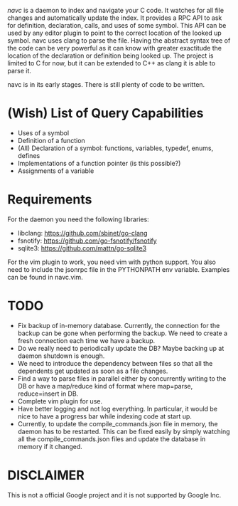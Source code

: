 *navc* is a daemon to index and navigate your C code. It watches for all file
changes and automatically update the index. It provides a RPC API to ask for
definition, declaration, calls, and uses of some symbol. This API can be used
by any editor plugin to point to the correct location of the looked up symbol.
navc uses clang to parse the file. Having the abstract syntax tree of the code
can be very powerful as it can know with greater exactitude the location of the
declaration or definition being looked up. The project is limited to C for now,
but it can be extended to C++ as clang it is able to parse it.

navc is in its early stages. There is still plenty of code to be written.

(Wish) List of Query Capabilities
=================================
* Uses of a symbol
* Definition of a function
* (All) Declaration of a symbol: functions, variables, typedef, enums, defines
* Implementations of a function pointer (is this possible?)
* Assignments of a variable

Requirements
============
For the daemon you need the following libraries:
* libclang: https://github.com/sbinet/go-clang
* fsnotify: https://github.com/go-fsnotify/fsnotify
* sqlite3: https://github.com/mattn/go-sqlite3

For the vim plugin to work, you need vim with python support. You also need to
include the jsonrpc file in the PYTHONPATH env variable. Examples can be found
in navc.vim.

TODO
====
* Fix backup of in-memory database. Currently, the connection for the backup
  can be gone when performing the backup. We need to create a fresh connection
  each time we have a backup.
* Do we really need to periodically update the DB? Maybe backing up at daemon
  shutdown is enough.
* We need to introduce the dependency between files so that all the dependents
  get updated as soon as a file changes.
* Find a way to parse files in parallel either by concurrently writing to the
  DB or have a map/reduce kind of format where map=parse, reduce=insert in DB.
* Complete vim plugin for use.
* Have better logging and not log everything. In particular, it would be nice
  to have a progress bar while indexing code at start up.
* Currently, to update the compile\_commands.json file in memory, the daemon
  has to be restarted. This can be fixed easily by simply watching all the
  compile\_commands.json files and update the database in memory if it changed.

DISCLAIMER
==========
This is not a official Google project and it is not supported by Google Inc.
